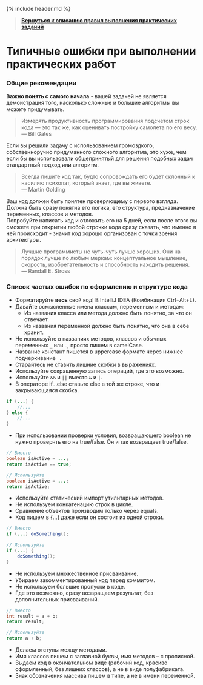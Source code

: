 {% include header.md %}

>
>**[Вернуться к описанию правил выполнения практических заданий]({{site.materialsurl}}general/practical_tasks_completing_rules)**
>

Типичные ошибки при выполнении практических работ
====================

### Общие рекомендации

**Важно понять с самого начала** - вашей задачей не является демонстрация того, насколько сложные и большие алгоритмы вы можете придумывать.

>Измерять продуктивность программирования подсчетом строк кода — это так же, как оценивать постройку самолета по его весу.  
>— Bill Gates

Если вы решили задачу с использованием громоздкого, собственноручно придуманного сложного алгоритма, это хуже, чем если бы вы использовали общепринятый для решения подобных задач стандартный подход или алгоритм.

>Всегда пишите код так, будто сопровождать его будет склонный к насилию психопат, который знает, где вы живете.  
>— Martin Golding

Ваш код должен быть понятен проверяющему с первого взгляда. Должна быть сразу понятна его логика, его структура, предназначение переменных, классов и методов.  
Попробуйте написать код и отложить его на 5 дней, если после этого вы сможете при открытии любой строчки кода сразу сказать, что именно в ней происходит - значит код хорошо организован с точки зрения архитектуры.

>Лучшие программисты не чуть-чуть лучше хороших. Они на порядок лучше по любым меркам: концептуальное мышление, скорость, изобретательность и способность находить решения.  
>— Randall E. Stross

### Список частых ошибок по оформлению и структуре кода
+ Форматируйте **весь** свой код! В IntelliJ IDEA (Комбинация Ctrl+Alt+L).
+ Давайте осмысленные имена классам, переменным и методам:
  + Из названия класса или метода должно быть понятно, за что он отвечает.
  + Из названия переменной должно быть понятно, что она в себе хранит.
+ Не используйте в названиях методов, классов и обычных переменных `_` или `-`, просто пишем в camelCase.
+ Название констант пишется в uppercase формате через нижнее подчеркивание `_`.
+ Старайтесь не ставить лишние скобки в выражениях.
+ Используйте сокращенную запись операций, где это возможно.
+ Используйте `&&` и `||` вместо `&` и `|`.
+ В операторе if…else ставьте else в той же строке, что и закрывающаяся скобка.

```java
if (...) {
    //...
} else {
    //...
}
```

+ При использовании проверки условия, возвращающего boolean не нужно проверять его на true/false. Он и так возвращает 
true/false.

```java
// Вместо
boolean isActive = ...;
return isActive == true;

// Используйте
boolean isActive = ...;
return isActive;
```

+ Используйте статический импорт утилитарных методов.
+ Не используем конкатенацию строк в цикле.
+ Сравнение объектов производим только через equals.
+ Код пишем в {…} даже если он состоит из одной строки.

```java
// Вместо
if (...) doSomething();

// Используйте
if (...) {
    doSomething();
}
```

+ Не используем множественное присваивание.
+ Убираем закомментированный код перед коммитом.
+ Не используем большие пропуски в коде.
+ Где это возможно, сразу возвращаем результат, без дополнительных присваиваний.

```java
// Вместо
int result = a + b;
return result;

// Используйте
return a + b;
```

+ Делаем отступы между методами.
+ Имя классов пишем с заглавной буквы, имя методов – с прописной.
+ Выдаем код в окончательном виде (рабочий код, красиво оформленный, без лишних классов), а не в виде полуфабриката.
+ Знак обозначения массива пишем в типе, а не в имени переменной.